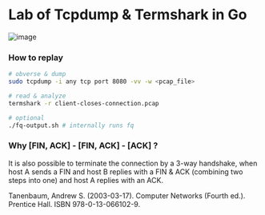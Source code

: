 # Lab of Tcpdump & Termshark in Go

![image](https://github.com/user-attachments/assets/5747ea3d-b17a-4f2f-8ed9-259fc897ea2f)

### How to replay

```sh
# obverse & dump
sudo tcpdump -i any tcp port 8080 -vv -w <pcap_file>

# read & analyze
termshark -r client-closes-connection.pcap

# optional
./fq-output.sh # internally runs fq
```

### Why [FIN, ACK] - [FIN, ACK] - [ACK] ?

It is also possible to terminate the connection by a 3-way handshake, when host A sends a FIN and host B replies with a FIN & ACK (combining two steps into one) and host A replies with an ACK.

 Tanenbaum, Andrew S. (2003-03-17). Computer Networks (Fourth ed.). Prentice Hall. ISBN 978-0-13-066102-9.


